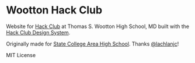 # Wootton Hack Club 

Website for [Hack Club](https://hackclub.com) at Thomas S. Wootton High School, MD
built with the [Hack Club Design System](https://design.hackclub.com).

Originally made for [State College Area High School](https://github.com/SCHacks/site). Thanks [@lachlanjc](https://github.com/lachlanjc)! 

MIT License
